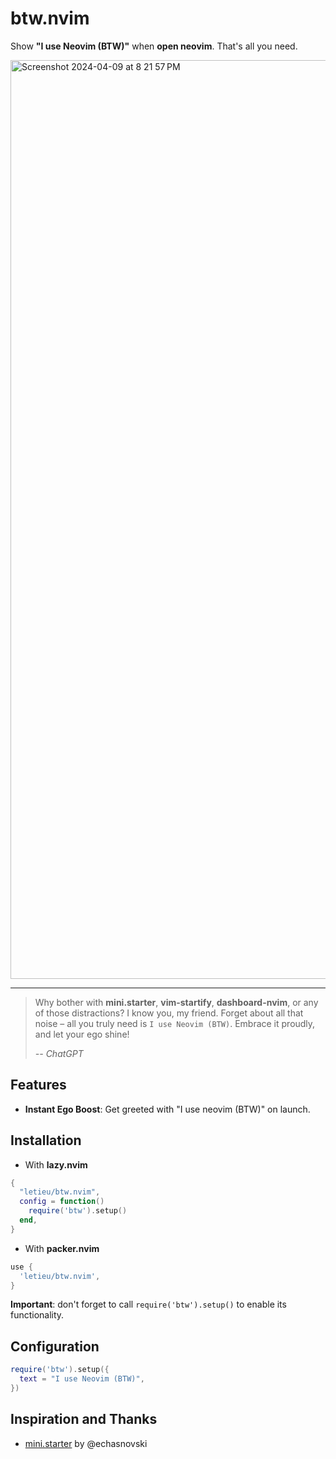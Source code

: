 # btw.nvim

Show **"I use Neovim (BTW)"** when **open neovim**. That's all you need.

<img width="1470" alt="Screenshot 2024-04-09 at 8 21 57 PM" src="https://github.com/letieu/btw.nvim/assets/53562817/0a5f9627-a1ed-4cf5-82c2-c4211f2a860b">

___

> Why bother with **mini.starter**, **vim-startify**, **dashboard-nvim**, or any of those distractions? I know you, my friend. Forget about all that noise – all you truly need is `I use Neovim (BTW)`. Embrace it proudly, and let your ego shine!
>
> *-- ChatGPT*

## Features
- **Instant Ego Boost**: Get greeted with "I use neovim (BTW)" on launch.

## Installation

* With **lazy.nvim**
```lua
{
  "letieu/btw.nvim",
  config = function()
    require('btw').setup()
  end,
}
```
* With **packer.nvim**
```lua
use {
  'letieu/btw.nvim',
}
```

**Important**: don't forget to call `require('btw').setup()` to enable its functionality.

## Configuration

```lua
require('btw').setup({
  text = "I use Neovim (BTW)",
})
```

## Inspiration and Thanks
- [mini.starter](https://github.com/echasnovski/mini.starter) by @echasnovski
